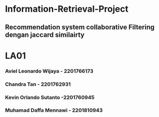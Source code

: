 # Information-Retrieval-Project
## Recommendation system collaborative Filtering dengan jaccard similairty 

# LA01
### Aviel Leonardo Wijaya - 2201766173 
### Chandra Tan - 2201762931
### Kevin Orlando Sutanto -2201760945 
### Muhamad Daffa Mennawi - 2201810943
